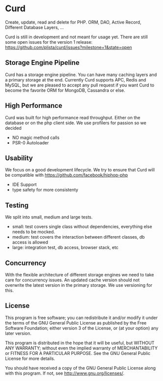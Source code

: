 Curd
====
Create, update, read and delete for PHP. ORM, DAO, Active Record, Different Database Layers, ...

Curd is still in development and not meant for usage yet.
There are still some open issues for the version 1 release: https://github.com/plista/curd/issues?milestone=1&state=open

Storage Engine Pipeline
-----------------------
Curd has a storage engine pipeline. You can have many caching layers and a primary storage at the end.
Currently Curd supports APC, Redis and MySQL, but we are pleased to accept any pull request
if you want Curd to become the favorite ORM for MongoDB, Cassandra or else.

High Performance
----------------
Curd was built for high performance read throughput. Either on the database or on the php client side.
We use profilers for passion so we decided
 * NO magic method calls
 * PSR-0 Autoloader

Usability
---------
We focus on a good development lifecycle. We try to ensure that Curd will be compatible with https://github.com/facebook/hiphop-php
 * IDE Support
 * type safety for more consistenty

Testing
-------
We split into small, medium and large tests.
 * small: test covers single class without dependencies, everything else needs to be mocked.
 * medium: test covers the interaction between different classes, db access is allowed
 * large: integration test, db access, browser stack, etc

Concurrency
-----------
With the flexible architecture of different storage engines we need to take care for concurrency issues.
An updated cache version should not overwrite the latest version in the primary storage.
We use versioning for this.


License
-------
This program is free software; you can redistribute it and/or
modify it under the terms of the GNU General Public License as
published by the Free Software Foundation; either version 3 of 
the License, or (at your option) any later version.

This program is distributed in the hope that it will be useful,
but WITHOUT ANY WARRANTY; without even the implied warranty of
MERCHANTABILITY or FITNESS FOR A PARTICULAR PURPOSE.  See the
GNU General Public License for more details.

You should have received a copy of the GNU General Public License
along with this program.  If not, see <http://www.gnu.org/licenses/>.
